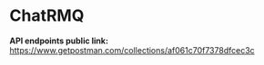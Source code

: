 # ChatRMQ

**API endpoints public link:** https://www.getpostman.com/collections/af061c70f7378dfcec3c
